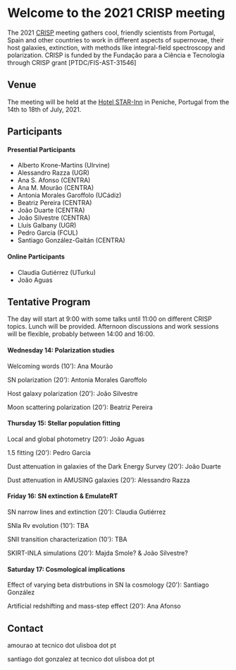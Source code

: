 # Welcome to the 2021 CRISP meeting

The 2021 [CRISP](https://sn-crisp.github.io/CRISP/) meeting gathers cool, friendly scientists from Portugal, Spain and other countries to work in different aspects of supernovae, their host galaxies, extinction, with methods like integral-field spectroscopy and polarization. CRISP is funded by the Fundação para a
Ciência e Tecnologia through CRISP grant [PTDC/FIS-AST-31546]

## Venue

The meeting will be held at the [Hotel STAR-Inn](https://www.hotelstarinn.com/peniche/) in Peniche, Portugal from the 14th to 18th of July, 2021.

## Participants 
#### Presential Participants
- Alberto Krone-Martins (UIrvine)
- Alessandro Razza (UGR)
- Ana S. Afonso (CENTRA)
- Ana M. Mourão (CENTRA)
- Antonia Morales Garoffolo (UCádiz)
- Beatriz Pereira (CENTRA)
- João Duarte (CENTRA)
- João Silvestre (CENTRA)
- Lluís Galbany (UGR)
- Pedro Garcia (FCUL)
- Santiago González-Gaitán (CENTRA)

#### Online Participants

- Claudia Gutiérrez (UTurku)
- João Aguas

## Tentative Program

The day will start at 9:00 with some talks until 11:00 on different CRISP topics. Lunch will be provided. Afternoon discussions and work sessions will be flexible, probably between 14:00 and 16:00.

#### Wednesday 14: Polarization studies

Welcoming words (10'): Ana Mourão

SN polarization (20'): Antonia Morales Garoffolo

Host galaxy polarization (20'): João Silvestre

Moon scattering polarization (20'): Beatriz Pereira

#### Thursday 15: Stellar population fitting

Local and global photometry (20'): João Aguas

1.5 fitting (20'): Pedro Garcia

Dust attenuation in galaxies of the Dark Energy Survey (20'): João Duarte

Dust attenuation in AMUSING galaxies (20'): Alessandro Razza

#### Friday 16: SN extinction & EmulateRT

SN narrow lines and extinction (20'): Claudia Gutiérrez

SNIa Rv evolution (10'): TBA

SNII transition characterization (10'): TBA

SKIRT-INLA simulations (20'): Majda Smole? & João Silvestre?

#### Saturday 17: Cosmological implications

Effect of varying beta distrbutions in SN Ia cosmology (20'): Santiago González

Artificial redshifting and mass-step effect (20'): Ana Afonso



## Contact

amourao at tecnico dot ulisboa dot pt

santiago dot gonzalez at tecnico dot ulisboa dot pt

